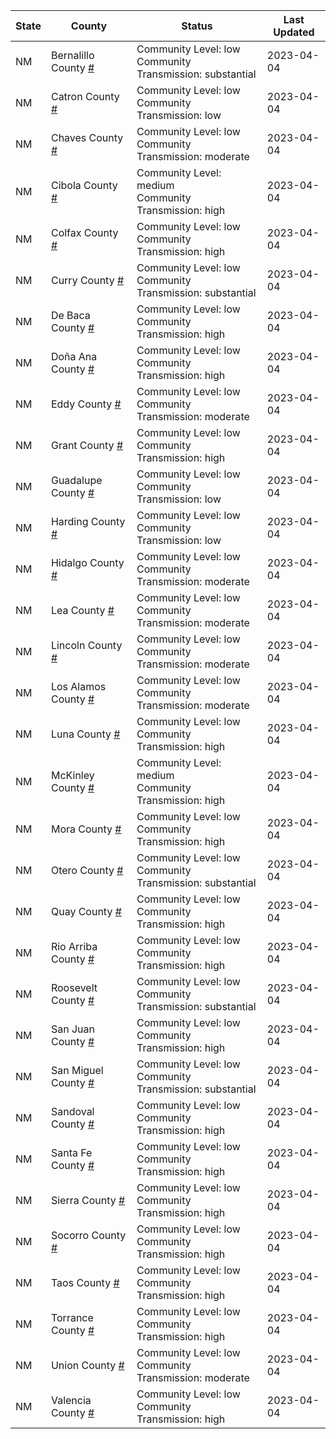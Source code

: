 State | County | Status | Last Updated
--- | --- | --- | --- 
NM | Bernalillo County <a href="#bernalillo_county">#</a> | <a name="bernalillo_county"></a>Community Level: low<br/>Community Transmission: substantial | 2023-04-04
NM | Catron County <a href="#catron_county">#</a> | <a name="catron_county"></a>Community Level: low<br/>Community Transmission: low | 2023-04-04
NM | Chaves County <a href="#chaves_county">#</a> | <a name="chaves_county"></a>Community Level: low<br/>Community Transmission: moderate | 2023-04-04
NM | Cibola County <a href="#cibola_county">#</a> | <a name="cibola_county"></a>Community Level: medium<br/>Community Transmission: high | 2023-04-04
NM | Colfax County <a href="#colfax_county">#</a> | <a name="colfax_county"></a>Community Level: low<br/>Community Transmission: high | 2023-04-04
NM | Curry County <a href="#curry_county">#</a> | <a name="curry_county"></a>Community Level: low<br/>Community Transmission: substantial | 2023-04-04
NM | De Baca County <a href="#de_baca_county">#</a> | <a name="de_baca_county"></a>Community Level: low<br/>Community Transmission: high | 2023-04-04
NM | Doña Ana County <a href="#doña_ana_county">#</a> | <a name="doña_ana_county"></a>Community Level: low<br/>Community Transmission: high | 2023-04-04
NM | Eddy County <a href="#eddy_county">#</a> | <a name="eddy_county"></a>Community Level: low<br/>Community Transmission: moderate | 2023-04-04
NM | Grant County <a href="#grant_county">#</a> | <a name="grant_county"></a>Community Level: low<br/>Community Transmission: high | 2023-04-04
NM | Guadalupe County <a href="#guadalupe_county">#</a> | <a name="guadalupe_county"></a>Community Level: low<br/>Community Transmission: low | 2023-04-04
NM | Harding County <a href="#harding_county">#</a> | <a name="harding_county"></a>Community Level: low<br/>Community Transmission: low | 2023-04-04
NM | Hidalgo County <a href="#hidalgo_county">#</a> | <a name="hidalgo_county"></a>Community Level: low<br/>Community Transmission: moderate | 2023-04-04
NM | Lea County <a href="#lea_county">#</a> | <a name="lea_county"></a>Community Level: low<br/>Community Transmission: moderate | 2023-04-04
NM | Lincoln County <a href="#lincoln_county">#</a> | <a name="lincoln_county"></a>Community Level: low<br/>Community Transmission: moderate | 2023-04-04
NM | Los Alamos County <a href="#los_alamos_county">#</a> | <a name="los_alamos_county"></a>Community Level: low<br/>Community Transmission: moderate | 2023-04-04
NM | Luna County <a href="#luna_county">#</a> | <a name="luna_county"></a>Community Level: low<br/>Community Transmission: high | 2023-04-04
NM | McKinley County <a href="#mckinley_county">#</a> | <a name="mckinley_county"></a>Community Level: medium<br/>Community Transmission: high | 2023-04-04
NM | Mora County <a href="#mora_county">#</a> | <a name="mora_county"></a>Community Level: low<br/>Community Transmission: high | 2023-04-04
NM | Otero County <a href="#otero_county">#</a> | <a name="otero_county"></a>Community Level: low<br/>Community Transmission: substantial | 2023-04-04
NM | Quay County <a href="#quay_county">#</a> | <a name="quay_county"></a>Community Level: low<br/>Community Transmission: high | 2023-04-04
NM | Rio Arriba County <a href="#rio_arriba_county">#</a> | <a name="rio_arriba_county"></a>Community Level: low<br/>Community Transmission: high | 2023-04-04
NM | Roosevelt County <a href="#roosevelt_county">#</a> | <a name="roosevelt_county"></a>Community Level: low<br/>Community Transmission: substantial | 2023-04-04
NM | San Juan County <a href="#san_juan_county">#</a> | <a name="san_juan_county"></a>Community Level: low<br/>Community Transmission: high | 2023-04-04
NM | San Miguel County <a href="#san_miguel_county">#</a> | <a name="san_miguel_county"></a>Community Level: low<br/>Community Transmission: substantial | 2023-04-04
NM | Sandoval County <a href="#sandoval_county">#</a> | <a name="sandoval_county"></a>Community Level: low<br/>Community Transmission: high | 2023-04-04
NM | Santa Fe County <a href="#santa_fe_county">#</a> | <a name="santa_fe_county"></a>Community Level: low<br/>Community Transmission: high | 2023-04-04
NM | Sierra County <a href="#sierra_county">#</a> | <a name="sierra_county"></a>Community Level: low<br/>Community Transmission: high | 2023-04-04
NM | Socorro County <a href="#socorro_county">#</a> | <a name="socorro_county"></a>Community Level: low<br/>Community Transmission: high | 2023-04-04
NM | Taos County <a href="#taos_county">#</a> | <a name="taos_county"></a>Community Level: low<br/>Community Transmission: high | 2023-04-04
NM | Torrance County <a href="#torrance_county">#</a> | <a name="torrance_county"></a>Community Level: low<br/>Community Transmission: high | 2023-04-04
NM | Union County <a href="#union_county">#</a> | <a name="union_county"></a>Community Level: low<br/>Community Transmission: moderate | 2023-04-04
NM | Valencia County <a href="#valencia_county">#</a> | <a name="valencia_county"></a>Community Level: low<br/>Community Transmission: high | 2023-04-04
